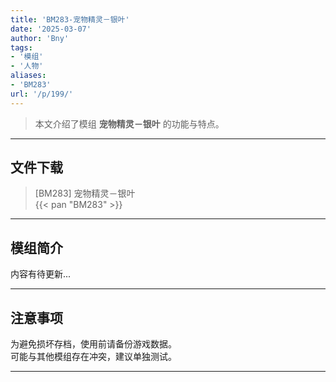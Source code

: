 ```yaml
---
title: 'BM283-宠物精灵－银叶'
date: '2025-03-07'
author: 'Bny'
tags:
- '模组'
- '人物'
aliases:
- 'BM283'
url: '/p/199/'
---
```


> 本文介绍了模组 **宠物精灵－银叶** 的功能与特点。

---

## 文件下载

> [BM283] 宠物精灵－银叶  
{{< pan "BM283" >}}  

---

## 模组简介

>  
内容有待更新...  

---

## 注意事项

>  
为避免损坏存档，使用前请备份游戏数据。  
可能与其他模组存在冲突，建议单独测试。  

---

